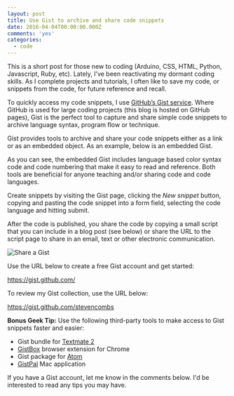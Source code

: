 ```yaml
---
layout: post
title: Use Gist to archive and share code snippets
date: 2016-04-04T00:00:00.000Z
comments: 'yes'
categories:
  - code
---
```


This is a short post for those new to coding (Arduino, CSS, HTML, Python, Javascript, Ruby, etc). Lately, I’ve been reactivating my dormant coding skills. As I complete projects and tutorials, I often like to save my code, or snippets from the code, for future reference and recall.

To quickly access my code snippets, I use [GitHub’s Gist service](http://gist.github.com). Where GitHub is used for large coding projects (this blog is hosted on GitHub pages), Gist is the perfect tool to capture and share simple code snippets to archive language syntax, program flow or technique.

Gist provides tools to archive and share your code snippets either as a link or as an embedded object. As an example, below is an embedded Gist.

<script src="https://gist.github.com/stevencombs/6477376.js"></script>

As you can see, the embedded Gist includes language based color syntax code and code numbering that make it easy to read and reference. Both tools are beneficial for anyone teaching and/or sharing code and code languages.

Create snippets by visiting the Gist page, clicking the *New snippet* button, copying and pasting the code snippet into a form field, selecting the code language and hitting submit.

After the code is published, you share the code by copying a small script that you can include in a blog post (see below) or share the URL to the script page to share in an email, text or other electronic communication.

![Share a Gist](http://www.stevencombs.com/images/posts/2016-04-04-share-gist.png)

Use the URL below to create a free Gist account and get started:

<https://gist.github.com/>

To review my Gist collection, use the URL below:

<https://gist.github.com/stevencombs>

**Bonus Geek Tip:** Use the following third-party tools to make access to Gist snippets faster and easier:

* Gist bundle for [Textmate 2][5368-0001]
* [GistBox][5368-0002] browser extension for Chrome
* Gist package for [Atom][5368-0003]
* [GistPal][5368-0004] Mac application

If you have a Gist account, let me know in the comments below. I'd be interested to read any tips you may have.

[5368-0001]: https://macromates.com/download
[5368-0002]: http://www.gistboxapp.com/
[5368-0003]: https://atom.io/
[5368-0004]: https://itunes.apple.com/us/app/gistpal/id602550970?mt=12&uo=4&at=10l9vL
